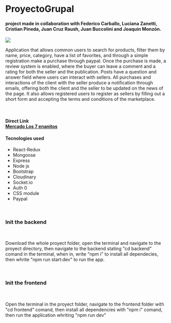 # ProyectoGrupal
<h4>project made in collaboration with Federico Carballo, Luciana Zanetti, Cristian Pineda, Juan Cruz Raush, Juan Buccolini and Joaquin Monzón.</h4>

<img src="https://i.ibb.co/47DGCPB/Captura-desde-2022-07-18-22-37-17.png" />
<br/>
<p>Application that allows common users to search for products, filter them
by name, price, category, have a list of favorites, and through a simple
registration make a purchase through paypal.
Once the purchase is made, a review system is enabled, where the buyer
can leave a comment and a rating for both the seller and the
publication.
Posts have a question and answer field where users can interact with
sellers.
All purchases and interactions of the client with the seller produce a
notification through emails, offering both the client and the seller to be
updated on the news of the page.
It also allows registered users to register as sellers by filling out a short
form and accepting the terms and conditions of the marketplace.</p>
<br/>
<h4>Direct Link </4>
<br/>
<a href="https://mercado-los-7-enanitos.vercel.app/">Mercado Los 7 enanitos</a>
<br/>
<h4>Tecnologies used </h4>
<ul>
  <li>React-Redux</li>
  <li>Mongoose</li>
  <li>Express</li>
  <li>Node js</li>
  <li>Bootstrap</li>
  <li>Cloudinary</li>
  <li>Socket.io</li>
  <li>Auth 0</li>
  <li>CSS module</li>
  <li>Paypal</li>
</ul>
<br/>
<h3>Init the backend</h3>
<br/>
<p>Download the whole proyect folder, open the terminal and navigate to the proyect directory, then navigate to the backend stating "cd backend" comand in the terminal, when in, write "npm i" to install all dependecies, then whrite "npm run start:dev" to run the app.</p>
<br/>
<h3>Init the frontend</h3>
<br/>
<p>Open the terminal in the proyect folder, navigate to the frontend folder with "cd frontend" comand, then install all dependencies with "npm i" comand, then run the application whriting "npm run dev"</p>
